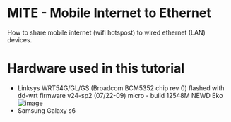 # MITE - Mobile Internet to Ethernet
How to share mobile internet (wifi hotspost) to wired ethernet (LAN) devices.

# Hardware used in this tutorial
- Linksys WRT54G/GL/GS (Broadcom BCM5352 chip rev 0) flashed with dd-wrt firmware v24-sp2 (07/22-09) micro - build 12548M NEWD Eko
![image](https://user-images.githubusercontent.com/67799618/91665740-c87dea80-eaef-11ea-96f2-606682c35c73.png)
- Samsung Galaxy s6

# 
